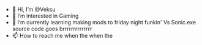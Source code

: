 - 👋 Hi, I’m @Veksu
- 👀 I’m interested in Gaming
- 🌱 I’m currently learning making mods to friday night funkin' Vs Sonic.exe source code goes brrrrrrrrrrrrrr
- 📫 How to reach me when the when the

<!---
Veksu/Veksu is a ✨ special ✨ repository because its `README.md` (this file) appears on your GitHub profile.
You can click the Preview link to take a look at your changes.
--->
